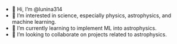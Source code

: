 - 👋 Hi, I’m @lunina314
- 👀 I’m interested in science, especially physics, astrophysics, and machine learning.
- 🌱 I’m currently learning to implement ML into astrophysics.
- 💞️ I’m looking to collaborate on projects related to astrophysics.

<!---
paucontrerasm/paucontrerasm is a ✨ special ✨ repository because its `README.md` (this file) appears on your GitHub profile.
You can click the Preview link to take a look at your changes.
--->
